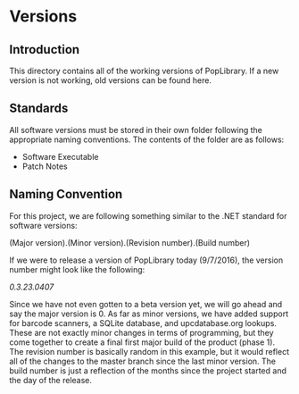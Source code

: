 # Versions

## Introduction

This directory contains all of the working versions of PopLibrary. If a new version is not working, old versions can be found here.

## Standards

All software versions must be stored in their own folder following the appropriate naming conventions. The contents of
the folder are as follows:
* Software Executable
* Patch Notes

## Naming Convention

For this project, we are following something similar to the .NET standard for software versions:

(Major version).(Minor version).(Revision number).(Build number)

If we were to release a version of PopLibrary today (9/7/2016), the version number might look like the following:

*0.3.23.0407*

Since we have not even gotten to a beta version yet, we will go ahead and say the major version is 0. As far as minor versions, 
we have added support for barcode scanners, a SQLite database, and upcdatabase.org lookups. These are not exactly minor changes in
terms of programming, but they come together to create a final first major build of the product (phase 1). The revision number is
basically random in this example, but it would reflect all of the changes to the master branch since the last minor version. The build
number is just a reflection of the months since the project started and the day of the release.
